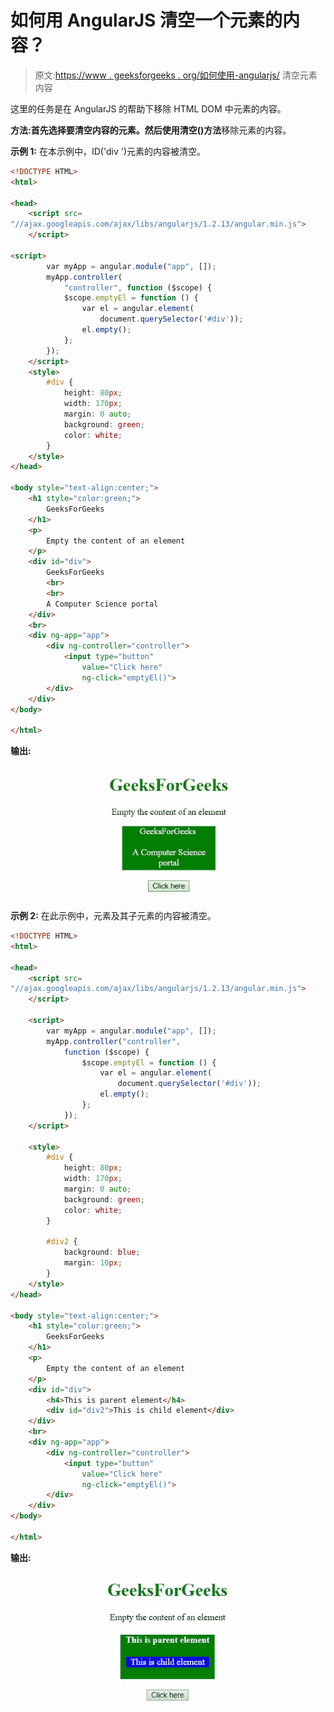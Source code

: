 # 如何用 AngularJS 清空一个元素的内容？

> 原文:[https://www . geeksforgeeks . org/如何使用-angularjs/](https://www.geeksforgeeks.org/how-to-empty-the-content-of-an-element-using-angularjs/) 清空元素内容

这里的任务是在 AngularJS 的帮助下移除 HTML DOM 中元素的内容。

**方法:**首先选择要清空内容的元素。然后使用**清空()方法**移除元素的内容。

**示例 1:** 在本示例中，ID('div ')元素的内容被清空。

```html
<!DOCTYPE HTML>
<html>

<head>
    <script src=
"//ajax.googleapis.com/ajax/libs/angularjs/1.2.13/angular.min.js">
    </script>

<script>
        var myApp = angular.module("app", []);
        myApp.controller(
            "controller", function ($scope) {
            $scope.emptyEl = function () {
                var el = angular.element(
                    document.querySelector('#div'));
                el.empty();
            };
        });
    </script>
    <style>
        #div {
            height: 80px;
            width: 170px;
            margin: 0 auto;
            background: green;
            color: white;
        }
    </style>
</head>

<body style="text-align:center;">
    <h1 style="color:green;">
        GeeksForGeeks
    </h1>
    <p>
        Empty the content of an element
    </p>
    <div id="div">
        GeeksForGeeks
        <br>
        <br>
        A Computer Science portal
    </div>
    <br>
    <div ng-app="app">
        <div ng-controller="controller">
            <input type="button" 
                value="Click here" 
                ng-click="emptyEl()">
        </div>
    </div>
</body>

</html> 
```

**输出:**

![](img/5bd672a11565295fe6f141672e8119e5.png)

**示例 2:** 在此示例中，元素及其子元素的内容被清空。

```html
<!DOCTYPE HTML>
<html>

<head>
    <script src=
"//ajax.googleapis.com/ajax/libs/angularjs/1.2.13/angular.min.js">
    </script>

    <script>
        var myApp = angular.module("app", []);
        myApp.controller("controller",
            function ($scope) {
                $scope.emptyEl = function () {
                    var el = angular.element(
                        document.querySelector('#div'));
                    el.empty();
                };
            });
    </script>

    <style>
        #div {
            height: 80px;
            width: 170px;
            margin: 0 auto;
            background: green;
            color: white;
        }

        #div2 {
            background: blue;
            margin: 10px;
        }
    </style>
</head>

<body style="text-align:center;">
    <h1 style="color:green;">
        GeeksForGeeks
    </h1>
    <p>
        Empty the content of an element
    </p>
    <div id="div">
        <h4>This is parent element</h4>
        <div id="div2">This is child element</div>
    </div>
    <br>
    <div ng-app="app">
        <div ng-controller="controller">
            <input type="button" 
                value="Click here" 
                ng-click="emptyEl()">
        </div>
    </div>
</body>

</html>
```

**输出:**

![](img/c75c61a3368a142d63b769ad2c0de695.png)